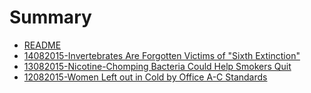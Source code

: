 # Summary

* [README](README.md)
* [14082015-Invertebrates Are Forgotten Victims of "Sixth Extinction"](14082015-invertebrates_are_forgotten_victims_of_sixth_extinction.md)
* [13082015-Nicotine-Chomping Bacteria Could Help Smokers Quit](13082015-nicotine-chomping_bacteria_could_help_smokers_quit.md)
* [12082015-Women Left out in Cold by Office A-C Standards](12082015-women_left_out_in_cold_by_office_a-c_standards.md)


